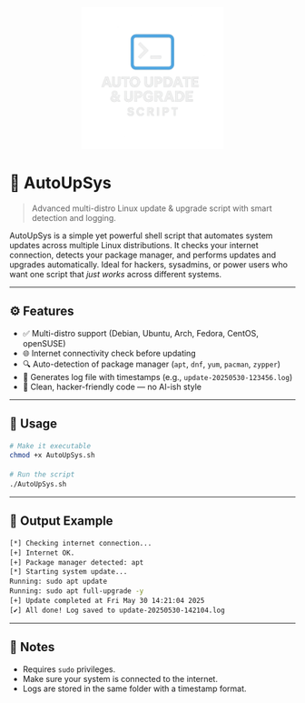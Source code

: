 <p align="center">
   <img src="logo.png" width="250" alt="scrip automatic update && upgrade">
</p>

# 🔄 AutoUpSys

> Advanced multi-distro Linux update & upgrade script with smart detection and logging.

AutoUpSys is a simple yet powerful shell script that automates system updates across multiple Linux distributions. It checks your internet connection, detects your package manager, and performs updates and upgrades automatically. Ideal for hackers, sysadmins, or power users who want one script that *just works* across different systems.

---

## ⚙️ Features

- ✅ Multi-distro support (Debian, Ubuntu, Arch, Fedora, CentOS, openSUSE)
- 🌐 Internet connectivity check before updating
- 🔍 Auto-detection of package manager (`apt`, `dnf`, `yum`, `pacman`, `zypper`)
- 📄 Generates log file with timestamps (e.g., `update-20250530-123456.log`)
- 🧠 Clean, hacker-friendly code — no AI-ish style

---

## 🚀 Usage

```bash
# Make it executable
chmod +x AutoUpSys.sh

# Run the script
./AutoUpSys.sh
```

---

## 📁 Output Example

```bash
[*] Checking internet connection...
[+] Internet OK.
[+] Package manager detected: apt
[*] Starting system update...
Running: sudo apt update
Running: sudo apt full-upgrade -y
[+] Update completed at Fri May 30 14:21:04 2025
[✔] All done! Log saved to update-20250530-142104.log
```
---

## 🧠 Notes
- Requires ```sudo``` privileges.
- Make sure your system is connected to the internet.
- Logs are stored in the same folder with a timestamp format.